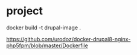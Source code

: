 # project

docker build -t drupal-image .

https://github.com/urodoz/docker-drupal8-nginx-php5fpm/blob/master/Dockerfile
